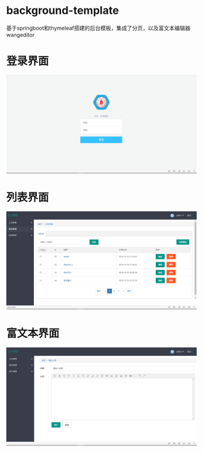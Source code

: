 # background-template
基于springboot和thymeleaf搭建的后台模板，集成了分页，以及富文本编辑器wangeditor
# 登录界面
![登录](./images/login.png)
# 列表界面
![列表](./images/list.png)
# 富文本界面
![富文本](./images/add.png)
